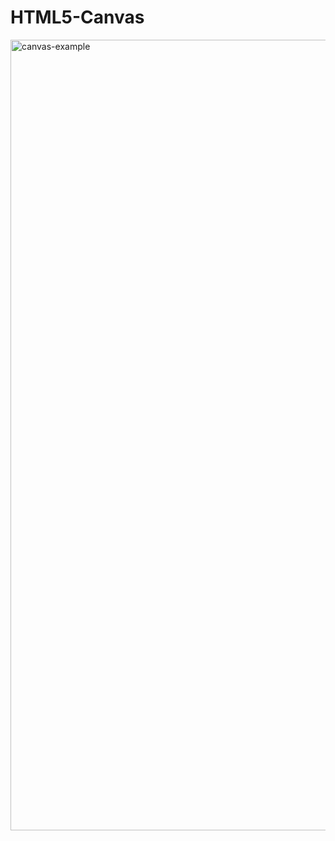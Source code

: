 # HTML5-Canvas
<img width="1265" alt="canvas-example" src="https://user-images.githubusercontent.com/61838067/93748351-68fb9200-fbf8-11ea-9bb9-b00ecae09612.png">

